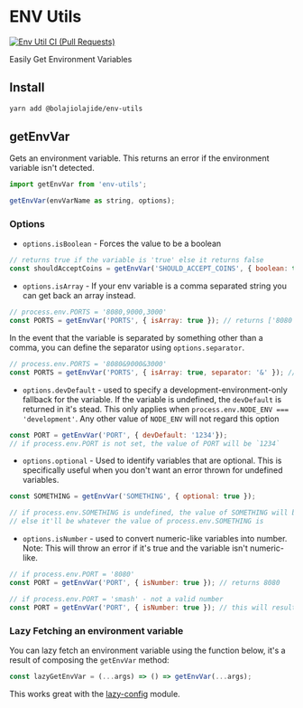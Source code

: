 # ENV Utils

[![Env Util CI (Pull Requests)](https://github.com/BolajiOlajide/env-utils/actions/workflows/ci.yml/badge.svg)](https://github.com/BolajiOlajide/env-utils/actions/workflows/ci.yml)

Easily Get Environment Variables

## Install

```sh
yarn add @bolajiolajide/env-utils
```

## getEnvVar

Gets an environment variable. This returns an error if the environment variable isn't detected.

```js
import getEnvVar from 'env-utils';

getEnvVar(envVarName as string, options);
```

### Options

* `options.isBoolean` - Forces the value to be a boolean

```js
// returns true if the variable is 'true' else it returns false
const shouldAcceptCoins = getEnvVar('SHOULD_ACCEPT_COINS', { boolean: true });
```

* `options.isArray` - If your env variable is a comma separated string you can get back an array instead.

```js
// process.env.PORTS = '8080,9000,3000'
const PORTS = getEnvVar('PORTS', { isArray: true }); // returns ['8080', '9000', '3000'];
```

In the event that the variable is separated by something other than a comma, you can define the separator using `options.separator`.

```js
// process.env.PORTS = '8080&9000&3000'
const PORTS = getEnvVar('PORTS', { isArray: true, separator: '&' }); // returns ['8080', '9000', '3000'];
```

* `options.devDefault` - used to specify a development-environment-only fallback for the variable. If the variable is undefined, the `devDefault` is returned in it's stead.
This only applies when `process.env.NODE_ENV === 'development'`. Any other value of `NODE_ENV` will not regard this option

```js
const PORT = getEnvVar('PORT', { devDefault: '1234'});
// if process.env.PORT is not set, the value of PORT will be `1234`
```

* `options.optional` - Used to identify variables that are optional. This is specifically useful when you don't want an error thrown for undefined variables.

```js
const SOMETHING = getEnvVar('SOMETHING', { optional: true });

// if process.env.SOMETHING is undefined, the value of SOMETHING will be undefined.
// else it'll be whatever the value of process.env.SOMETHING is
```

* `options.isNumber` - used to convert numeric-like variables into number. Note: This will throw an error if it's true and the variable isn't numeric-like.

```js
// if process.env.PORT = '8080'
const PORT = getEnvVar('PORT', { isNumber: true }); // returns 8080

// if process.env.PORT = 'smash' - not a valid number
const PORT = getEnvVar('PORT', { isNumber: true }); // this will result in an error being thrown
```

### Lazy Fetching an environment variable

You can lazy fetch an environment variable using the function below, it's a result of composing the `getEnvVar` method:

```js
const lazyGetEnvVar = (...args) => () => getEnvVar(...args);
```

This works great with the [lazy-config](https://github.com/BolajiOlajide/lazy-config) module.
